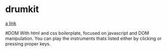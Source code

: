 # drumkit
[a link](https://mahrusferdous.github.io/drumkit)

#DOM
With html and css boilerplate, focused on javascript and DOM manipulation. You can play the instruments thats listed either by clicking or pressing proper keys.
